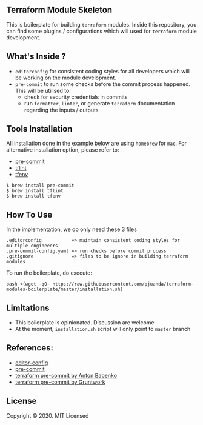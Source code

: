 ## Terraform Module Skeleton
This is boilerplate for building `terraform` modules. Inside this repository, you can find some plugins / configurations which will used for `terraform` module development.

## What's Inside ?
* `editorconfig` for consistent coding styles for all developers which will be working on the module development.
* `pre-commit` to run some checks before the commit process happened. This will be utilised to:
    * check for security credentials in commits
    * run `formatter`, `linter`, or generate `terraform` documentation regarding the inputs / outputs

## Tools Installation
All installation done in the example below are using `homebrew` for `mac`. For alternative installation option, please refer to:
- [pre-commit](https://pre-commit.com/#install)
- [tflint](https://github.com/terraform-linters/tflint#installation)
- [tfenv](https://github.com/tfutils/tfenv#installation)
```
$ brew install pre-commit
$ brew install tflint
$ brew install tfenv
```

## How To Use
In the implementation, we do only need these 3 files
```
.editorconfig           => maintain consistent coding styles for multiple engineeers
.pre-commit-config.yaml => run checks before commit process
.gitignore              => files to be ignore in building terraform modules
```

To run the boilerplate, do execute:
```
bash <(wget -qO- https://raw.githubusercontent.com/pjuanda/terraform-modules-boilerplate/master/installation.sh)
```

## Limitations
* This boilerplate is opinionated. Discussion are welcome
* At the moment, `installation.sh` script will only point to `master` branch

## References:
- [editor-config](https://editorconfig.org/)
- [pre-commit](https://pre-commit.com/)
- [terraform pre-commit by Anton Babenko](https://github.com/antonbabenko/pre-commit-terraform)
- [terraform pre-commit by Gruntwork](https://github.com/gruntwork-io/pre-commit)

## License
Copyright &copy; 2020. MIT Licensed
